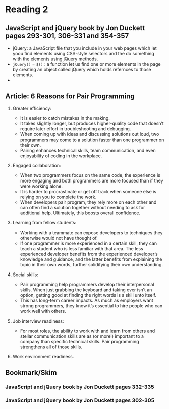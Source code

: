 # Reading 2

## JavaScript and jQuery book by Jon Duckett pages 293-301, 306-331 and 354-357

- jQuery: a JavaScript file that you include in your web pages which let yoou find elements using CSS-style selectors and the do something with the elements using jQuery methods.
- `jQuery()` = `$()` : a function let us find one or more elements in the page by creating an object called jQuery which holds refernces to those elements.
-  

## Article: 6 Reasons for Pair Programming

1. Greater efficiency: 
   * It is easier to catch mistakes in the making.
   * It takes slightly longer, but produces higher-quality code that doesn’t require later effort in troubleshooting and debugging.
   * When coming up with ideas and discussing solutions out loud, two programmers may come to a solution faster than one programmer on their own. 
   * Pairing enhances technical skills, team communication, and even enjoyability of coding in the workplace.

2. Engaged collaboration: 
    * When two programmers focus on the same code, the experience is more engaging and both programmers are more focused than if they were working alone.
    * It is harder to procrastinate or get off track when someone else is relying on you to complete the work.
    * When developers pair program, they rely more on each other and can often find a solution together without needing to ask for additional help. Ultimately, this boosts overall confidence.
    
3. Learning from fellow students:
    * Working with a teammate can expose developers to techniques they otherwise would not have thought of.
    * If one programmer is more experienced in a certain skill, they can teach a student who is less familiar with that area. The less experienced developer benefits from the experienced developer’s knowledge and guidance, and the latter benefits from explaining the topic in their own words, further solidifying their own understanding.

4. Social skills: 
    * Pair programming help programmers develop their interpersonal skills. When just grabbing the keyboard and taking over isn’t an option, getting good at finding the right words is a skill unto itself.
    * This has long-term career impacts. As much as employers want strong programmers, they know it’s essential to hire people who can work well with others.

5. Job interview readiness:
    * For most roles, the ability to work with and learn from others and stellar communication skills are as (or more!) important to a company than specific technical skills. Pair programming strengthens all of those skills.

6. Work environment readiness.



## Bookmark/Skim

### JavaScript and jQuery book by Jon Duckett pages 332-335
### JavaScript and jQuery book by Jon Duckett pages 302-305